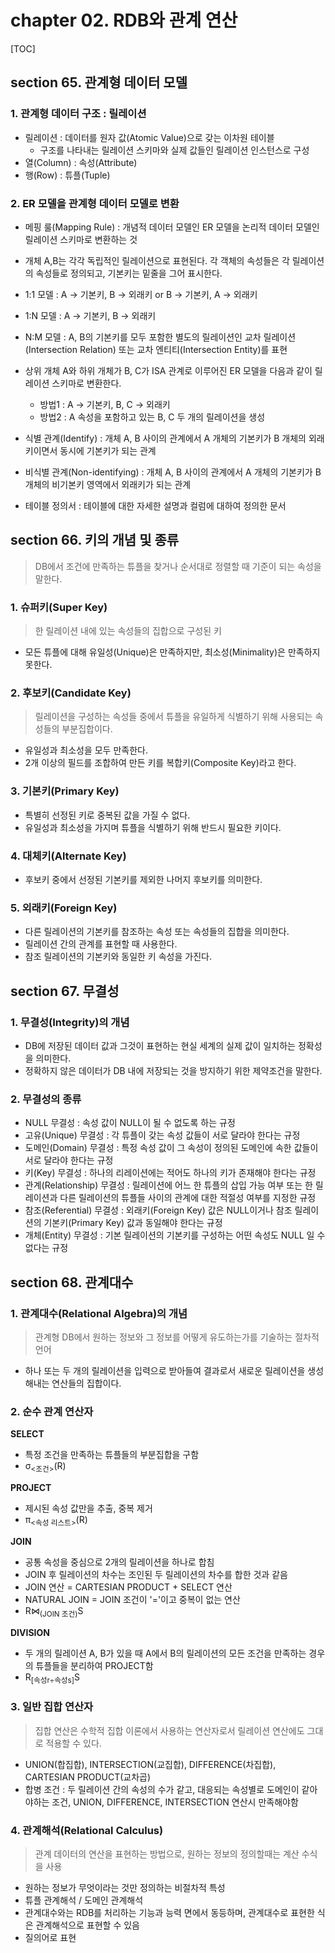 # chapter 02. RDB와 관계 연산

[TOC]

## section 65. 관계형 데이터 모델
### 1. 관계형 데이터 구조 : 릴레이션
- 릴레이션 : 데이터를 원자 값(Atomic Value)으로 갖는 이차원 테이블
  - 구조를 나타내는 릴레이션 스키마와 실제 값들인 릴레이션 인스턴스로 구성
- 열(Column) : 속성(Attribute)
- 행(Row) : 튜플(Tuple)

### 2. ER 모델을 관계형 데이터 모델로 변환
- 메핑 룰(Mapping Rule) : 개념적 데이터 모델인 ER 모델을 논리적 데이터 모델인 릴레이션 스키마로 변환하는 것
- 개체 A,B는 각각 독립적인 릴레이션으로 표현된다. 각 객체의 속성들은 각 릴레이션의 속성들로 정의되고, 기본키는 밑줄을 그어 표시한다.

- 1:1 모델 : A -> 기본키, B -> 외래키 or B -> 기본키, A -> 외래키
- 1:N 모델 : A -> 기본키, B -> 외래키
- N:M 모델 : A, B의 기본키를 모두 포함한 별도의 릴레이션인 교차 릴레이션(Intersection Relation) 또는 교차 엔티티(Intersection Entity)를 표현

- 상위 개체 A와 하위 개체가 B, C가 ISA 관계로 이루어진 ER 모델을 다음과 같이 릴레이션 스키마로 변환한다.
  - 방법1 : A -> 기본키, B, C -> 외래키
  - 방법2 : A 속성을 포함하고 있는 B, C 두 개의 릴레이션을 생성

- 식별 관계(Identify) : 개체 A, B 사이의 관계에서 A 개체의 기본키가 B 개체의 외래키이면서 동시에 기본키가 되는 관계
- 비식별 관계(Non-identifying) : 개체 A, B 사이의 관계에서 A 개체의 기본키가 B 개체의 비기본키 영역에서 외래키가 되는 관계

- 테이블 정의서 : 테이블에 대한 자세한 설명과 컬럼에 대하여 정의한 문서

## section 66. 키의 개념 및 종류
> DB에서 조건에 만족하는 튜플을 찾거나 순서대로 정렬할 때 기준이 되는 속성을 말한다.

### 1. 슈퍼키(Super Key)
> 한 릴레이션 내에 있는 속성들의 집합으로 구성된 키
- 모든 튜플에 대해 유일성(Unique)은 만족하지만, 최소성(Minimality)은 만족하지 못한다.

### 2. 후보키(Candidate Key)
> 릴레이션을 구성하는 속성들 중에서 튜플을 유일하게 식별하기 위해 사용되는 속성들의 부분집합이다.
- 유일성과 최소성을 모두 만족한다.
- 2개 이상의 필드를 조합하여 만든 키를 복합키(Composite Key)라고 한다.

### 3. 기본키(Primary Key)
- 특별히 선정된 키로 중복된 값을 가질 수 없다.
- 유일성과 최소성을 가지며 튜플을 식별하기 위해 반드시 필요한 키이다.

### 4. 대체키(Alternate Key)
- 후보키 중에서 선정된 기본키를 제외한 나머지 후보키를 의미한다.

### 5. 외래키(Foreign Key)
- 다른 릴레이션의 기본키를 참조하는 속성 또는 속성들의 집합을 의미한다.
- 릴레이션 간의 관계를 표현할 때 사용한다.
- 참조 릴레이션의 기본키와 동일한 키 속성을 가진다.

## section 67. 무결성
### 1. 무결성(Integrity)의 개념
- DB에 저장된 데이터 값과 그것이 표현하는 현실 세계의 실제 값이 일치하는 정확성을 의미한다.
- 정확하지 않은 데이터가 DB 내에 저장되는 것을 방지하기 위한 제약조건을 말한다.

### 2. 무결성의 종류
- NULL 무결성 : 속성 값이 NULL이 될 수 없도록 하는 규정
- 고유(Unique) 무결성 : 각 튜플이 갖는 속성 값들이 서로 달라야 한다는 규정
- 도메인(Domain) 무결성 : 특정 속성 값이 그 속성이 정의된 도메인에 속한 값들이 서로 달라야 한다는 규정
- 키(Key) 무결성 : 하나의 리레이션에는 적어도 하나의 키가 존재해야 한다는 규정
- 관계(Relationship) 무결성 : 릴레이션에 어느 한 튜플의 삽입 가능 여부 또는 한 릴레이션과 다른 릴레이션의 튜플들 사이의 관계에 대한 적절성 여부를 지정한 규정
- 참조(Referential) 무결성 : 외래키(Foreign Key) 값은 NULL이거나 참조 릴레이션의 기본키(Primary Key) 값과 동일해야 한다는 규정
- 개체(Entity) 무결성 : 기본 릴레이션의 기본키를 구성하는 어떤 속성도 NULL 일 수 없다는 규정

## section 68. 관계대수
### 1. 관계대수(Relational Algebra)의 개념
> 관계형 DB에서 원하는 정보와 그 정보를 어떻게 유도하는가를 기술하는 절차적 언어
- 하나 또는 두 개의 릴레이션을 입력으로 받아들여 결과로서 새로운 릴레이션을 생성해내는 연산들의 집합이다.

### 2. 순수 관계 연산자
**SELECT**
- 특정 조건을 만족하는 튜플들의 부분집합을 구함
- σ<sub><조건></sub>(R)

**PROJECT**
- 제시된 속성 값만을 추출, 중복 제거
- π<sub><속성 리스트></sub>(R)

**JOIN**
- 공통 속성을 중심으로 2개의 릴레이션을 하나로 합침
- JOIN 후 릴레이션의 차수는 조인된 두 릴레이션의 차수를 합한 것과 같음
- JOIN 연산 = CARTESIAN PRODUCT + SELECT 연산
- NATURAL JOIN = JOIN 조건이 '='이고 중복이 없는 연산
- R⋈<sub>(JOIN 조건)</sub>S

**DIVISION**
- 두 개의 릴레이션 A, B가 있을 때 A에서 B의 릴레이션의 모든 조건을 만족하는 경우의 튜플들을 분리하여 PROJECT함
- R<sub>[속성r÷속성s]</sub>S

### 3. 일반 집합 연산자
> 집합 연산은 수학적 집합 이론에서 사용하는 연산자로서 릴레이션 연산에도 그대로 적용할 수 있다.
- UNION(합집합), INTERSECTION(교집합), DIFFERENCE(차집합), CARTESIAN PRODUCT(교차곱)
- 합병 조건 : 두 릴레이션 간의 속성의 수가 같고, 대응되는 속성별로 도메인이 같아야하는 조건, UNION, DIFFERENCE, INTERSECTION 연산시 만족해야함

### 4. 관계해석(Relational Calculus)
> 관계 데이터의 연산을 표현하는 방법으로, 원하는 정보의 정의할때는 계산 수식을 사용
- 원하는 정보가 무엇이라는 것만 정의하는 비절차적 특성
- 튜플 관계해석 / 도메인 관계해석
- 관계대수와는 RDB를 처리하는 기능과 능력 면에서 동등하며, 관계대수로 표현한 식은 관계해석으로 표현할 수 있음
- 질의어로 표현